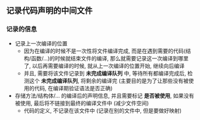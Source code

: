 ## 记录代码声明的中间文件
### 记录的信息
- 记录上一次编译的位置
	- 因为在编译的时候不是一次性将文件编译完成, 而是在遇到需要的代码(结构/函数/...)的时候就结束文件的编译, 那么就需要记录这一次编译到哪里了, 以后再需要编译的时候, 就从上一次编译的位置开始, 继续向后编译
	- 并且, 需要将该文件记录到 **未完成编译队列** 中, 等待所有都编译完成后, 检测这个 **未完成编译队列**, 将剩余的编译完 (主要目的是为了让那些没有被使用的代码, 在编译期验证语法是否正确)
- 存储方法/结构体/... 的编译后的声明信息, 并且需要标记 **是否被使用**, 如果没有被使用, 最后将不链接到最终的编译文件中 (减少文件空间)
	- 代码的定义, 不记录在该文件中 (记录在别的文件中, 但是要做好映射)
